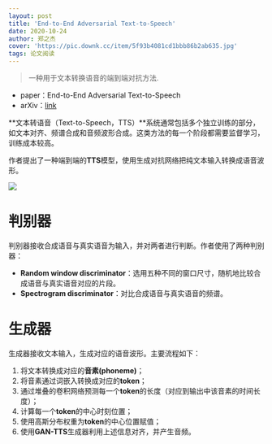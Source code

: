 ```yaml
---
layout: post
title: 'End-to-End Adversarial Text-to-Speech'
date: 2020-10-24
author: 郑之杰
cover: 'https://pic.downk.cc/item/5f93b4081cd1bbb86b2ab635.jpg'
tags: 论文阅读
---
```


> 一种用于文本转换语音的端到端对抗方法.

- paper：End-to-End Adversarial Text-to-Speech
- arXiv：[link](https://arxiv.org/abs/2006.03575?context=cs.SD)

**文本转语音（Text-to-Speech，TTS）**系统通常包括多个独立训练的部分，如文本对齐、频谱合成和音频波形合成。这类方法的每一个阶段都需要监督学习，训练成本较高。

作者提出了一种端到端的**TTS**模型，使用生成对抗网络把纯文本输入转换成语音波形。

![](https://pic.downk.cc/item/5f93cedd1cd1bbb86b33727e.jpg)

# 判别器
判别器接收合成语音与真实语音为输入，并对两者进行判断。作者使用了两种判别器：
- **Random window discriminator**：选用五种不同的窗口尺寸，随机地比较合成语音与真实语音对应的片段。
- **Spectrogram discriminator**：对比合成语音与真实语音的频谱。

# 生成器
生成器接收文本输入，生成对应的语音波形。主要流程如下：
1. 将文本转换成对应的**音素(phoneme)**；
2. 将音素通过词嵌入转换成对应的**token**；
3. 通过堆叠的卷积网络预测每一个**token**的长度（对应到输出中该音素的时间长度）；
4. 计算每一个**token**的中心时刻位置；
5. 使用高斯分布权重为**token**的中心位置赋值；
6. 使用**GAN-TTS**生成器利用上述信息对齐，并产生音频。
